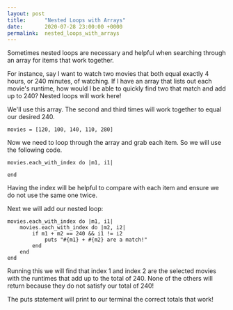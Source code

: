 ```yaml
---
layout: post
title:      "Nested Loops with Arrays"
date:       2020-07-28 23:00:00 +0000
permalink:  nested_loops_with_arrays
---
```



Sometimes nested loops are necessary and helpful when searching through an array for items that work together.

For instance, say I want to watch two movies that both equal exactly 4 hours, or 240 minutes, of watching. If I have an array that lists out each movie's runtime, how would I be able to quickly find two that match and add up to 240? Nested loops will work here!

We'll use this array. The second and third times will work together to equal our desired 240.

`movies = [120, 100, 140, 110, 280]`

Now we need to loop through the array and grab each item. So we will use the following code.


```
movies.each_with_index do |m1, i1|

end
```

Having the index will be helpful to compare with each item and ensure we do not use the same one twice.

Next we will add our nested loop:

```
movies.each_with_index do |m1, i1|
    movies.each_with_index do |m2, i2| 
        if m1 + m2 == 240 && i1 != i2
            puts "#{m1} + #{m2} are a match!"
        end
    end
end
```

Running this we will find that index 1 and index 2 are the selected movies with the runtimes that add up to the total of 240. None of the others will return because they do not satisfy our total of 240!

The puts statement will print to our terminal the correct totals that work!
